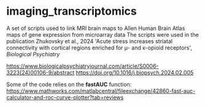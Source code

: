 # imaging_transcriptomics
A set of scripts used to link MRI brain maps to Allen Human Brain Atlas maps of gene expression from microarray data
The scripts were used in the publication Zhukovsky et al., 2024 'Acute stress increases striatal connectivity with cortical regions enriched for μ- and κ-opioid receptors', _Biological  Psychiatry_

https://www.biologicalpsychiatryjournal.com/article/S0006-3223(24)00106-9/abstract
https://doi.org/10.1016/j.biopsych.2024.02.005

Some of the code relies on the **fastAUC** function:
https://www.mathworks.com/matlabcentral/fileexchange/42860-fast-auc-calculator-and-roc-curve-plotter?tab=reviews
